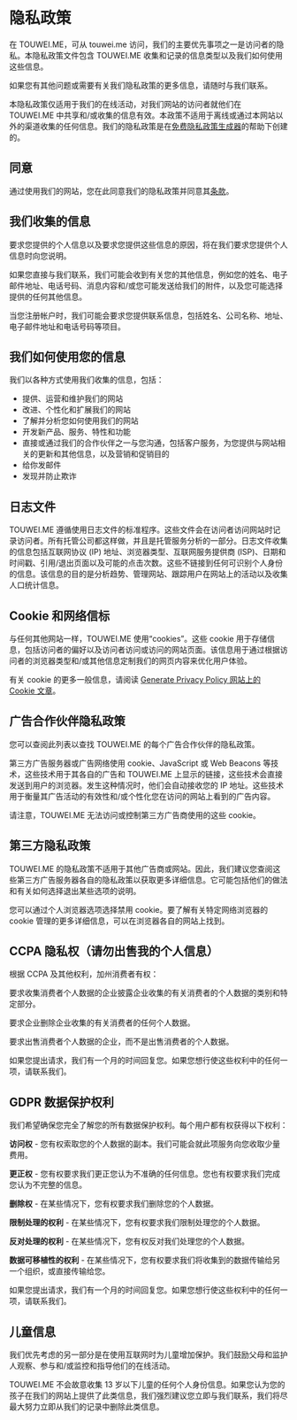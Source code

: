 # 隐私政策

在 TOUWEI.ME，可从 touwei.me 访问，我们的主要优先事项之一是访问者的隐私。本隐私政策文件包含 TOUWEI.ME 收集和记录的信息类型以及我们如何使用这些信息。

如果您有其他问题或需要有关我们隐私政策的更多信息，请随时与我们联系。

本隐私政策仅适用于我们的在线活动，对我们网站的访问者就他们在 TOUWEI.ME 中共享和/或收集的信息有效。本政策不适用于离线或通过本网站以外的渠道收集的任何信息。我们的隐私政策是在[免费隐私政策生成器](https://www.privacypolicygenerator.info/)的帮助下创建的。

## 同意

通过使用我们的网站，您在此同意我们的隐私政策并同意其[条款](/terms)。

## 我们收集的信息

要求您提供的个人信息以及要求您提供这些信息的原因，将在我们要求您提供个人信息时向您说明。

如果您直接与我们联系，我们可能会收到有关您的其他信息，例如您的姓名、电子邮件地址、电话号码、消息内容和/或您可能发送给我们的附件，以及您可能选择提供的任何其他信息。

当您注册帐户时，我们可能会要求您提供联系信息，包括姓名、公司名称、地址、电子邮件地址和电话号码等项目。

## 我们如何使用您的信息

我们以各种方式使用我们收集的信息，包括：

- 提供、运营和维护我们的网站
- 改进、个性化和扩展我们的网站
- 了解并分析您如何使用我们的网站
- 开发新产品、服务、特性和功能
- 直接或通过我们的合作伙伴之一与您沟通，包括客户服务，为您提供与网站相关的更新和其他信息，以及营销和促销目的
- 给你发邮件
- 发现并防止欺诈

## 日志文件

TOUWEI.ME 遵循使用日志文件的标准程序。这些文件会在访问者访问网站时记录访问者。所有托管公司都这样做，并且是托管服务分析的一部分。日志文件收集的信息包括互联网协议 (IP) 地址、浏览器类型、互联网服务提供商 (ISP)、日期和时间戳、引用/退出页面以及可能的点击次数。这些不链接到任何可识别个人身份的信息。该信息的目的是分析趋势、管理网站、跟踪用户在网站上的活动以及收集人口统计信息。

## Cookie 和网络信标

与任何其他网站一样，TOUWEI.ME 使用“cookies”。这些 cookie 用于存储信息，包括访问者的偏好以及访问者访问或访问的网站页面。该信息用于通过根据访问者的浏览器类型和/或其他信息定制我们的网页内容来优化用户体验。

有关 cookie 的更多一般信息，请阅读 [Generate Privacy Policy 网站上的 Cookie 文章](https://www.generateprivacypolicy.com/#cookies)。

## 广告合作伙伴隐私政策

您可以查阅此列表以查找 TOUWEI.ME 的每个广告合作伙伴的隐私政策。

第三方广告服务器或广告网络使用 cookie、JavaScript 或 Web Beacons 等技术，这些技术用于其各自的广告和 TOUWEI.ME 上显示的链接，这些技术会直接发送到用户的浏览器。发生这种情况时，他们会自动接收您的 IP 地址。这些技术用于衡量其广告活动的有效性和/或个性化您在访问的网站上看到的广告内容。

请注意，TOUWEI.ME 无法访问或控制第三方广告商使用的这些 cookie。

## 第三方隐私政策

TOUWEI.ME 的隐私政策不适用于其他广告商或网站。因此，我们建议您查阅这些第三方广告服务器各自的隐私政策以获取更多详细信息。它可能包括他们的做法和有关如何选择退出某些选项的说明。

您可以通过个人浏览器选项选择禁用 cookie。要了解有关特定网络浏览器的 cookie 管理的更多详细信息，可以在浏览器各自的网站上找到。

## CCPA 隐私权（请勿出售我的个人信息）

根据 CCPA 及其他权利，加州消费者有权：

要求收集消费者个人数据的企业披露企业收集的有关消费者的个人数据的类别和特定部分。

要求企业删除企业收集的有关消费者的任何个人数据。

要求出售消费者个人数据的企业，而不是出售消费者的个人数据。

如果您提出请求，我们有一个月的时间回复您。如果您想行使这些权利中的任何一项，请联系我们。

## GDPR 数据保护权利

我们希望确保您完全了解您的所有数据保护权利。每个用户都有权获得以下权利：

**访问权** - 您有权索取您的个人数据的副本。我们可能会就此项服务向您收取少量费用。

**更正权** - 您有权要求我们更正您认为不准确的任何信息。您也有权要求我们完成您认为不完整的信息。

**删除权** - 在某些情况下，您有权要求我们删除您的个人数据。

**限制处理的权利** - 在某些情况下，您有权要求我们限制处理您的个人数据。

**反对处理的权利** - 在某些情况下，您有权反对我们处理您的个人数据。

**数据可移植性的权利** - 在某些情况下，您有权要求我们将收集到的数据传输给另一个组织，或直接传输给您。

如果您提出请求，我们有一个月的时间回复您。如果您想行使这些权利中的任何一项，请联系我们。

## 儿童信息

我们优先考虑的另一部分是在使用互联网时为儿童增加保护。我们鼓励父母和监护人观察、参与和/或监控和指导他们的在线活动。

TOUWEI.ME 不会故意收集 13 岁以下儿童的任何个人身份信息。如果您认为您的孩子在我们的网站上提供了此类信息，我们强烈建议您立即与我们联系，我们将尽最大努力立即从我们的记录中删除此类信息。
